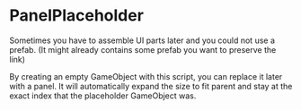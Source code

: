 # PanelPlaceholder

Sometimes you have to assemble UI parts later and you could not use a prefab. (It might already contains some prefab you want to preserve the link)

By creating an empty GameObject with this script, you can replace it later with a panel. It will automatically expand the size to fit parent and stay at the exact index that the placeholder GameObject was.